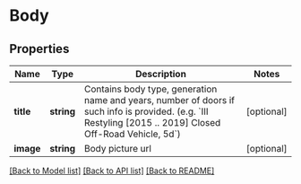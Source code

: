 # Body

## Properties
Name | Type | Description | Notes
------------ | ------------- | ------------- | -------------
**title** | **string** | Contains body type, generation name and years, number of doors if such info is provided.  (e.g. &#x60;III Restyling [2015 .. 2019] Closed Off-Road Vehicle, 5d&#x60;) | [optional] 
**image** | **string** | Body picture url | [optional] 

[[Back to Model list]](../README.md#documentation-for-models) [[Back to API list]](../README.md#documentation-for-api-endpoints) [[Back to README]](../README.md)


